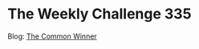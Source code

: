 # The Weekly Challenge 335

Blog: [The Common Winner](https://dev.to/simongreennet/weekly-challenge-the-common-winner-57ka)
